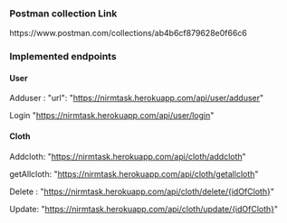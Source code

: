 
<h3>Postman collection Link</h3>
https://www.postman.com/collections/ab4b6cf879628e0f66c6

<h3>Implemented endpoints</h3>
<h4>User</h4>

Adduser :
"url": "https://nirmtask.herokuapp.com/api/user/adduser"

Login
"https://nirmtask.herokuapp.com/api/user/login"

<h4>Cloth</h4>

Addcloth:
"https://nirmtask.herokuapp.com/api/cloth/addcloth"

getAllcloth:
"https://nirmtask.herokuapp.com/api/cloth/getallcloth"

Delete :
"https://nirmtask.herokuapp.com/api/cloth/delete/{idOfCloth}"
 
Update:
"https://nirmtask.herokuapp.com/api/cloth/update/{idOfCloth}"


